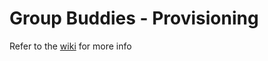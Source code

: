 # Group Buddies - Provisioning

Refer to the [wiki](https://github.com/groupbuddies/gb-provisioning/wiki) for
more info
